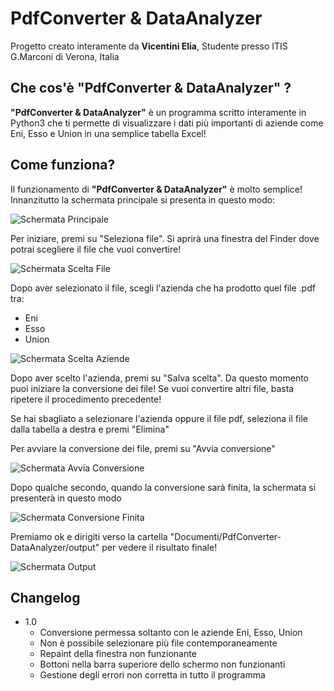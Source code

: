 # PdfConverter & DataAnalyzer

Progetto creato interamente da **Vicentini Elia**, Studente presso ITIS G.Marconi di Verona, Italia

 ## Che cos'è "PdfConverter & DataAnalyzer" ?
 **"PdfConverter & DataAnalyzer"** è un programma scritto interamente in Python3 che ti permette di visualizzare i dati più importanti di aziende come Eni, Esso e Union in una semplice tabella Excel!


## Come funziona?
Il funzionamento di **"PdfConverter & DataAnalyzer"** è molto semplice!
Innanzitutto la schermata principale si presenta in questo modo:

![Schermata Principale](https://lh3.googleusercontent.com/wBJPATUkVc-DOwTXjNGSf_p-ruMj_C_bAS2yrz5uAFMIosFlWaOXICPQcjoiYzJHJYYydYuep-7y "Schermata Principale")

Per iniziare, premi su "Seleziona file". Si aprirà una finestra del Finder dove potrai scegliere il file che vuoi convertire!

![Schermata Scelta File](https://lh3.googleusercontent.com/JwSgf-_GGR0-uYvvCJY7QggIZFnZ0tpllRKxfUIP6hGLlKQ_FaK_rpxiahB3DVnrkCC6bmc96ajs "Schermata Scelta File")

Dopo aver selezionato il file, scegli l'azienda che ha prodotto quel file .pdf tra:

- Eni
- Esso
- Union

![Schermata Scelta Aziende](https://lh3.googleusercontent.com/PJ_XRg6u8VhorWsRTZLTbX04RC2ZJAO97xp4jhR1k6bGMrqL9FClQ4mRwbPRqdVf8BDGWtdiX0Se "Schermata Scelta Aziende")

Dopo aver scelto l'azienda, premi su "Salva scelta". Da questo momento puoi iniziare la conversione dei file!
Se vuoi convertire altri file, basta ripetere il procedimento precedente!

Se hai sbagliato a selezionare l'azienda oppure il file pdf, seleziona il file dalla tabella a destra e premi "Elimina"

Per avviare la conversione dei file, premi su "Avvia conversione"

![Schermata Avvia Conversione](https://lh3.googleusercontent.com/SE0Glf_gXvxBtZpixZISYy82E4C55ehSETN76w2wFvt6rCu9JIAykIYyZTh2gOYtAEmOAH_t3Kb1 "Schermata Avvia Conversione")

Dopo qualche secondo, quando la conversione sarà finita, la schermata si presenterà in questo modo

![Schermata Conversione Finita](https://lh3.googleusercontent.com/VmjkdYgyXDqNKSSSgM-wTZ7ld4jrVRv7pXpV4ULIbbxXq9e_lOxK_WD3drvcBf7YU6jyF96P0eiz "Schermata Conversione Finita")

Premiamo ok e dirigiti verso la cartella "Documenti/PdfConverter-DataAnalyzer/output" per vedere il risultato finale!

![Schermata Output](https://lh3.googleusercontent.com/hfbpduTGQp3iuPHrf-f04K5_V84nOryXGaG3COZDON6SMEyHIHPM1tz9SN9kgWgCa7yee4FbS1XH "Schermata Output")

## Changelog

- 1.0
	+ Conversione permessa soltanto con le aziende Eni, Esso, Union
	+ Non è possibile selezionare più file contemporaneamente
	+ Repaint della finestra non funzionante
	+ Bottoni nella barra superiore dello schermo non funzionanti
	+ Gestione degli errori non corretta in tutto il programma
